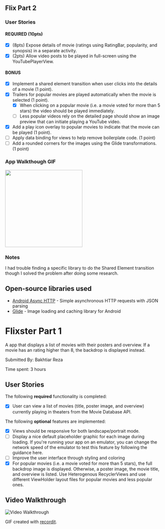 ## Flix Part 2

### User Stories

#### REQUIRED (10pts)

- [X] (8pts) Expose details of movie (ratings using RatingBar, popularity, and synopsis) in a separate activity.
- [X] (2pts) Allow video posts to be played in full-screen using the YouTubePlayerView.

#### BONUS

- [X] Implement a shared element transition when user clicks into the details of a movie (1 point).
- [X] Trailers for popular movies are played automatically when the movie is selected (1 point).
  - [X] When clicking on a popular movie (i.e. a movie voted for more than 5 stars) the video should be played immediately.
  - [ ] Less popular videos rely on the detailed page should show an image preview that can initiate playing a YouTube video.
- [X] Add a play icon overlay to popular movies to indicate that the movie can be played (1 point).
- [ ] Apply data binding for views to help remove boilerplate code. (1 point)
- [ ] Add a rounded corners for the images using the Glide transformations. (1 point)

### App Walkthough GIF

<img src="http://g.recordit.co/SKnTbsza3C.gif" width=250><br>

### Notes

I had trouble finding a specific library to do the Shared Element transition though I solved the problem after doing some research.

## Open-source libraries used
- [Android Async HTTP](https://github.com/codepath/CPAsyncHttpClient) - Simple asynchronous HTTP requests with JSON parsing
- [Glide](https://github.com/bumptech/glide) - Image loading and caching library for Android

# Flixster  Part 1

A app that displays a list of movies with their posters and overview. If a movie has an rating higher than 8, the backdrop is displayed instead.

Submitted By: Bakhtiar Reza

Time spent: 3 hours

## User Stories

The following **required** functionality is completed:

* [X] User can view a list of movies (title, poster image, and overview) currently playing in theaters from the Movie Database API.

The following **optional** features are implemented:

* [X] Views should be responsive for both landscape/portrait mode.
* [ ] Display a nice default placeholder graphic for each image during loading. If you're running your app on an emulator, you can change the network speed of the emulator to test this feature by following the guidance here. 
* [ ] Improve the user interface through styling and coloring
* [X] For popular movies (i.e. a movie voted for more than 5 stars), the full backdrop image is displayed. Otherwise, a poster image, the movie title, and overview is listed. Use Heterogenous RecyclerViews and use different ViewHolder layout files for popular movies and less popular ones.
## Video Walkthrough

<img src='http://g.recordit.co/GuDo3SwL8w.gif' title='Video Walkthrough' width='' alt='Video Walkthrough' />

GIF created with [recordit](https://recordit.co/).

